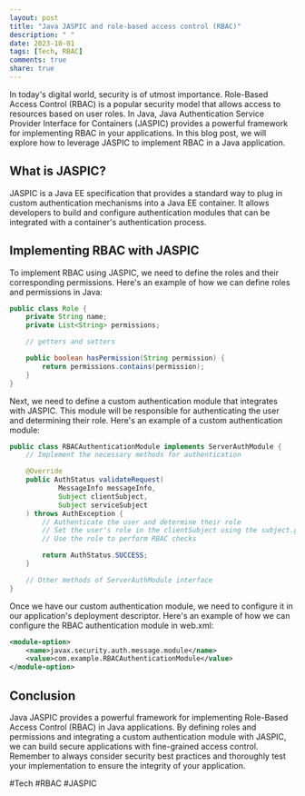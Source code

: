 ```yaml
---
layout: post
title: "Java JASPIC and role-based access control (RBAC)"
description: " "
date: 2023-10-01
tags: [Tech, RBAC]
comments: true
share: true
---
```


In today's digital world, security is of utmost importance. Role-Based Access Control (RBAC) is a popular security model that allows access to resources based on user roles. In Java, Java Authentication Service Provider Interface for Containers (JASPIC) provides a powerful framework for implementing RBAC in your applications. In this blog post, we will explore how to leverage JASPIC to implement RBAC in a Java application.

## What is JASPIC?

JASPIC is a Java EE specification that provides a standard way to plug in custom authentication mechanisms into a Java EE container. It allows developers to build and configure authentication modules that can be integrated with a container's authentication process.

## Implementing RBAC with JASPIC

To implement RBAC using JASPIC, we need to define the roles and their corresponding permissions. Here's an example of how we can define roles and permissions in Java:

```java
public class Role {
    private String name;
    private List<String> permissions;

    // getters and setters

    public boolean hasPermission(String permission) {
        return permissions.contains(permission);
    }
}
```

Next, we need to define a custom authentication module that integrates with JASPIC. This module will be responsible for authenticating the user and determining their role. Here's an example of a custom authentication module:

```java
public class RBACAuthenticationModule implements ServerAuthModule {
    // Implement the necessary methods for authentication

    @Override
    public AuthStatus validateRequest(
            MessageInfo messageInfo,
            Subject clientSubject,
            Subject serviceSubject
    ) throws AuthException {
        // Authenticate the user and determine their role
        // Set the user's role in the clientSubject using the subject.getPrincipals().add() method
        // Use the role to perform RBAC checks

        return AuthStatus.SUCCESS;
    }

    // Other methods of ServerAuthModule interface
}
```

Once we have our custom authentication module, we need to configure it in our application's deployment descriptor. Here's an example of how we can configure the RBAC authentication module in web.xml:

```xml
<module-option>
    <name>javax.security.auth.message.module</name>
    <value>com.example.RBACAuthenticationModule</value>
</module-option>
```

## Conclusion

Java JASPIC provides a powerful framework for implementing Role-Based Access Control (RBAC) in Java applications. By defining roles and permissions and integrating a custom authentication module with JASPIC, we can build secure applications with fine-grained access control. Remember to always consider security best practices and thoroughly test your implementation to ensure the integrity of your application.

#Tech #RBAC #JASPIC